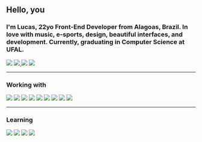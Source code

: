 ## Hello, you

### I'm Lucas, 22yo Front-End Developer from Alagoas, Brazil. In love with music, e-sports, design, beautiful interfaces, and development. Currently, graduating in Computer Science at UFAL. 
<a href="https://discord.com/users/369918974042963978" target="_blank"><img src="https://img.shields.io/badge/Discord-black?style=for-the-badge&logo=discord&logoColor=white" target="_blank"></a>
<a href = "mailto:lukeeplr@gmail.com"><img src="https://img.shields.io/badge/-Gmail-black?style=for-the-badge&logo=gmail&logoColor=white" target="_blank"> </a>
<a href="https://www.linkedin.com/in/lucas-chaves-881b6726b/" target="_blank"><img src="https://img.shields.io/badge/-LinkedIn-black?style=for-the-badge&logo=linkedin&logoColor=white" target="_blank"></a>
<a href="https://lucas-chaves.vercel.app/" target="_blank"><img src="https://img.shields.io/badge/portfolio-black?logo=vercel&logoColor=white&style=for-the-badge" target="_blank"></a>

---

### Working with

![](https://img.shields.io/badge/HTML-black?logo=html5&logoColor=white&style=for-the-badge)
![](https://img.shields.io/badge/CSS-black?logo=css3&logoColor=white&style=for-the-badge)
![](https://img.shields.io/badge/JAVASCRIPT-black?logo=javascript&logoColor=white&style=for-the-badge)
![](https://img.shields.io/badge/Node-black?logo=node.js&logoColor=white&style=for-the-badge)
![](https://img.shields.io/badge/REACT-black?logo=react&logoColor=white&style=for-the-badge)
![](https://img.shields.io/badge/tailwind-black?logo=tailwindcss&logoColor=white&style=for-the-badge)
![](https://img.shields.io/badge/styled%20components-black?logo=styledcomponents&logoColor=white&style=for-the-badge)
![](https://img.shields.io/badge/python-black?logo=python&logoColor=white&style=for-the-badge)
![](https://img.shields.io/badge/figma-black?logo=figma&logoColor=white&style=for-the-badge)


---

### Learning

![](https://img.shields.io/badge/typescript-black?logo=typescript&logoColor=white&style=for-the-badge)
![](https://img.shields.io/badge/next-black?logo=next.js&logoColor=white&style=for-the-badge)
![](https://img.shields.io/badge/dart-black?logo=dart&logoColor=white&style=for-the-badge)
![](https://img.shields.io/badge/flutter-black?logo=flutter&logoColor=white&style=for-the-badge)
